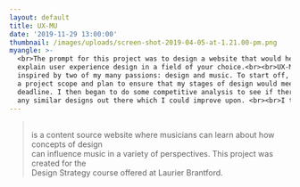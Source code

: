 ```yaml
---
layout: default
title: UX-MU
date: '2019-11-29 13:00:00'
thumbnail: /images/uploads/screen-shot-2019-04-05-at-1.21.00-pm.png
myangle: >-
  <br>The prompt for this project was to design a website that would help
  explain user experience design in a field of your choice.<br><br>UX-MU was
  inspired by two of my many passions: design and music. To start off, I created
  a project scope and plan to ensure that my stages of design would meet my
  deadline. I then began to do some competitive analysis to see if there were
  any similar designs out there which I could improve upon. <br><br>I then
---
```

> <br>is a content source website where musicians can learn about how concepts of design <br>can influence music in a variety of perspectives. This project was created for the <br> Design Strategy course offered at Laurier Brantford.
